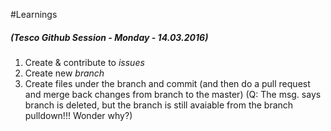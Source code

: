 #Learnings
##### (Tesco Github Session - Monday - 14.03.2016)

1. Create & contribute to *issues*
2. Create new *branch*
3. Create files under the branch and commit (and then do a pull request and merge back changes from branch to the master)
   (Q: The msg. says branch is deleted, but the branch is still avaiable from the branch pulldown!!! Wonder why?)
